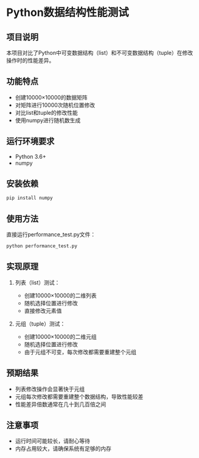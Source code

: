 # Python数据结构性能测试

## 项目说明
本项目对比了Python中可变数据结构（list）和不可变数据结构（tuple）在修改操作时的性能差异。

## 功能特点
- 创建10000×10000的数据矩阵
- 对矩阵进行10000次随机位置修改
- 对比list和tuple的修改性能
- 使用numpy进行随机数生成

## 运行环境要求
- Python 3.6+
- numpy

## 安装依赖
```bash
pip install numpy
```

## 使用方法
直接运行performance_test.py文件：
```bash
python performance_test.py
```

## 实现原理
1. 列表（list）测试：
   - 创建10000×10000的二维列表
   - 随机选择位置进行修改
   - 直接修改元素值

2. 元组（tuple）测试：
   - 创建10000×10000的二维元组
   - 随机选择位置进行修改
   - 由于元组不可变，每次修改都需要重建整个元组

## 预期结果
- 列表修改操作会显著快于元组
- 元组每次修改都需要重建整个数据结构，导致性能较差
- 性能差异倍数通常在几十到几百倍之间

## 注意事项
- 运行时间可能较长，请耐心等待
- 内存占用较大，请确保系统有足够的内存 